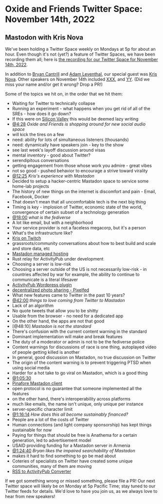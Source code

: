 # Oxide and Friends Twitter Space: November 14th, 2022

## Mastodon with Kris Nova

We've been holding a Twitter Space weekly on Mondays at 5p for about an hour.
Even though it's not (yet?) a feature of Twitter Spaces, we have been
recording them all; here is
[the recording for our Twitter Space for November 14th, 2022](https://youtu.be/2YvLYUYKEAs).

In addition to
[Bryan Cantrill](https://mastodon.social/@bcantrill) and
[Adam Leventhal](https://mastodon.social/@ahl),
our special guest was
[Kris Nova](https://hachyderm.io/@nova).
Other speakers on November 14th included
[XXX](),
and [YY]().
(Did we miss your name and/or get it wrong? Drop a PR!)

Some of the topics we hit on, in the order that we hit them:

- Waiting for Twitter to technically collapse
- Running an experiment - what happens when you get rid of all of the SREs - how does it go down?
- If this were on [Silicon Valley](https://www.hbo.com/silicon-valley) this would be deemed lazy writing
- [@4:28](https://youtu.be/2YvLYUYKEAs?t=268)
  *Oxide and Friends is shopping around for new social audio space*
- will kick the tires on a few
- need: ability for lots of simultaneous listeners (thousands)
- need: dynamically have speakers join - key to the show
- see last week's layoff discussion around visas
- mental inventory - good about Twitter?
- serendipitous conversations
- getting engagement from those whose work you admire - great vibes
- not so good - pushed behavior to encourage a strive toward virality
- [@12:25](https://youtu.be/2YvLYUYKEAs?t=745)
  *Kris's experience with Mastadon*
- Decided to setup a hacker-centric Mastadon space to service some home-lab projects
- The history of new things on the internet is discomfort and pain - Email, Facebook, Docker
- That doesn't mean that all uncomfortable tech is the next big thing
- Timing is key - implosion of Twitter, economic state of the world, convergence of certain subset of a technology generation
- [@18:00](https://youtu.be/2YvLYUYKEAs?t=1080)
  *what is the fediverse*
- A lot like email, but with a neighborhood
- Your service provider is not a faceless megacorp, but it's a person
- What's the infrastructure like?
- [Kris on Twitch](https://twitch.tv/krisnova)
- grassroots/community conversations about how to best build and scale and store data, etc
- [Mastadon managed hosting](https://masto.host)
- Rust relay for ActivityPub under development
- Choosing a server is low-risk
- Choosing a server outside of the US is not necessarily low-risk - in countries affected by war for example, the ability to continue to communicate is a literal lifesaver
- [ActivityPub Wordpress plugin](https://wordpress.org/plugins/activitypub/)
- [decentralized photo sharing - Pixelfed](https://pixelfed.org)
- What new features came to Twitter in the past 10 years?
- [@42:00](https://youtu.be/2YvLYUYKEAs?t=2520)
  *things to love coming from Twitter to Mastadon*
- Lack of an algorithm
- No quote tweets that allow you to be shitty
- Usable from the browser - no need for a dedicated app
- On the other hand, the apps are not that good
- [@48:10]
  *Mastadon is not the standard*
- There's confusion with the current content warning in the standard
- Dominant implementation will make and break features
- The duty of a moderator or admin is not to be the fediverse police
- Content warnings for discussions of race is one thing, autoplayed video of people getting killed is another
- In general, good discussion on Mastadon, no true discussion on Twitter
- The origin of the content warning is to prevent triggering PTSD when using social media
- Harder for a hot take to go viral on Mastadon, which is a good thing
- [@1:05:30](https://youtu.be/2YvLYUYKEAs?t=2520)
- [Pinafore Mastadon client](https://pinafore.social/)
- open protocol is no guarantee that someone implemented all the features
- on the other hand, there's interoperability across platforms
- much like emails, the name isn't unique, only unique per instance
- server-specific character limit
- [@1:16:14](https://youtu.be/2YvLYUYKEAs?t=4574)
  *How does this all become sustainably financed?*
- People are a lot of the costs of Twitter
- Human connections (and light company sponsorship) has kept things sustainable for now
- Paying for things that should be free is Anathema for a certain generation, led to advertisement model
- USAID providing funding for a Mastadon server in Armenia
- [@1:24:40](https://youtu.be/2YvLYUYKEAs?t=5080)
  *Bryan likes the impaired searchability of Mastadon*
- makes it hard to find something to go be mad about
- Coteries of specialists on Twitter have created some unique communities, many of them are moving
- [RSS to ActivityPub Converter](https://rss.friend.camp/)

If we got something wrong or missed something, please file a PR!
Our next Twitter space will likely be on Monday at 5p Pacific Time; stay tuned
to our Twitter feeds for details.  We'd love to have you join us, as we
always love to hear from new speakers!

